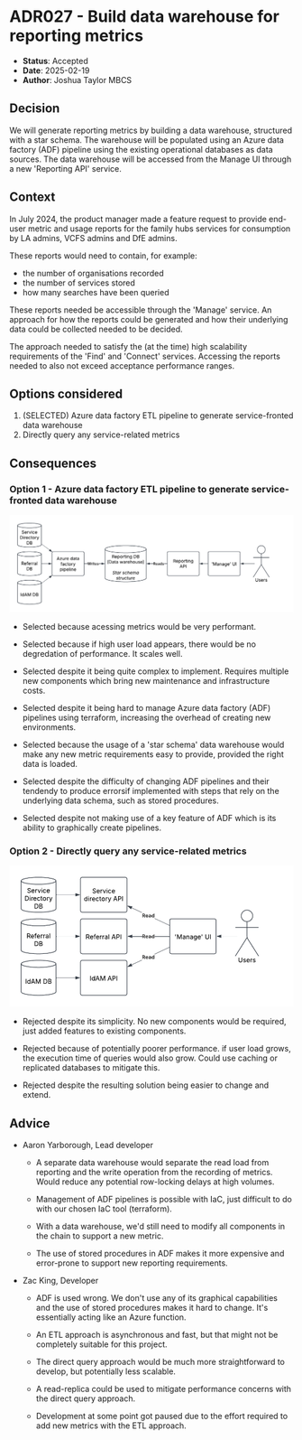# ADR027 - Build data warehouse for reporting metrics

<!-- 
Editor's note: This is a retroactive ADR made to reflect a decision that had 
               already been made as of writing. 
-->

- **Status**: Accepted
- **Date**: 2025-02-19
- **Author**: Joshua Taylor MBCS

## Decision

We will generate reporting metrics by building a data warehouse, structured with
a star schema. The warehouse will be populated using an Azure data factory (ADF)
pipeline using the existing operational databases as data sources. The data 
warehouse will be accessed from the Manage UI through a new 'Reporting API' 
service.

## Context

In July 2024, the product manager made a feature request to provide end-user metric
and usage reports for the family hubs services for consumption by LA admins,
VCFS admins and DfE admins.

These reports would need to contain, for example:

- the number of organisations recorded
- the number of services stored
- how many searches have been queried

These reports needed be accessible through the 'Manage' service. An
approach for how the reports could be generated and how their underlying data
could be collected needed to be decided.

The approach needed to satisfy the (at the time) high scalability requirements
of the 'Find' and 'Connect' services. Accessing the reports needed to also not
exceed acceptance performance ranges.

## Options considered

1. (SELECTED) Azure data factory ETL pipeline to generate service-fronted data
   warehouse
2. Directly query any service-related metrics <!-- i.e. Do nothing -->

## Consequences

### Option 1 - Azure data factory ETL pipeline to generate service-fronted data warehouse

![](./img/ADR027-etl-approach.png)

- Selected because acessing metrics would be very performant.

- Selected because if high user load appears, there would be no degredation of
  performance. It scales well.

- Selected despite it being quite complex to implement. Requires multiple new
  components which bring new maintenance and infrastructure costs.

- Selected despite it being hard to manage Azure data factory (ADF) pipelines
  using terraform, increasing the overhead of creating new environments.

- Selected because the usage of a 'star schema' data warehouse would make any
  new metric requirements easy to provide, provided the right data is loaded.

- Selected despite the difficulty of changing ADF pipelines and their tendendy
  to produce errorsif implemented with steps that rely on the underlying data
  schema, such as stored procedures.

- Selected despite not making use of a key feature of ADF which is its ability
  to graphically create pipelines.

### Option 2 - Directly query any service-related metrics

![](./img/ADR027-direct-query.png)

- Rejected despite its simplicity. No new components would be required, just
  added features to existing components.

- Rejected because of potentially poorer performance. if user load grows, the
  execution time of queries would also grow. Could use caching or replicated
  databases to mitigate this.

- Rejected despite the resulting solution being easier to change and extend.

## Advice

- Aaron Yarborough, Lead developer

    - A separate data warehouse would separate the read load from reporting and
      the write operation from the recording of metrics. Would reduce any
      potential row-locking delays at high volumes.

    - Management of ADF pipelines is possible with IaC, just difficult to do
      with our chosen IaC tool (terraform).

    - With a data warehouse, we'd still need to modify all components in the
      chain to support a new metric.

    - The use of stored procedures in ADF makes it more expensive and
      error-prone to support new reporting requirements. 

- Zac King, Developer

    - ADF is used wrong. We don't use any of its graphical capabilities and the
      use of stored procedures makes it hard to change. It's essentially acting
      like an Azure function.

    - An ETL approach is asynchronous and fast, but that might not be completely
      suitable for this project.

    - The direct query approach would be much more straightforward to develop,
      but potentially less scalable.

    - A read-replica could be used to mitigate performance concerns with the
      direct query approach.

    - Development at some point got paused due to the effort required to add new
      metrics with the ETL approach.

